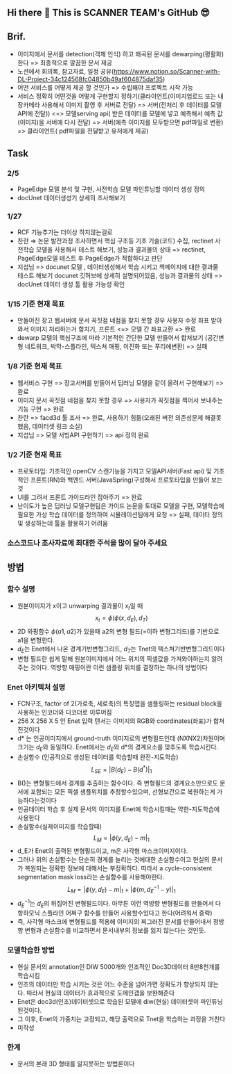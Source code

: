 ## Hi there 👋 This is SCANNER TEAM's GitHub 😎

## Brif.
- 이미지에서 문서를 detection(객체 인식) 하고 왜곡된 문서를 dewarping(평활화)한다 => 최종적으로 깔끔한 문서 제공
- 노션에서 회의록, 참고자료, 일정 공유(https://www.notion.so/Scanner-with-DL-Project-34c124568fc04850b49af604875daf35)
- 어떤 서비스를 어떻게 제공 할 것인가 => 수립해야 프로젝트 시작 가능
- 서비스 정확히 어떤것을 어떻게 구현할지 정하기(클라이언트(이미지업로드 또는 내장카메라 사용해서 이미지 촬영 후 서버로 전달) => 서버(전처리 후 데이터를 모델API에 전달)) <=> 모델serving api( 받은 데이터를 모델에 넣고 예측해서 예측 값(이미지)을 서버에 다시 전달)  => 서버(예측 이미지를 모두받으면 pdf파일로 변환) => 클라이언트( pdf파일을 전달받고 유저에게 제공)

## Task
### 2/5
  - PageEdge 모델 분석 및 구현, 사전학습 모델 파인튜닝할 데이터 생성 정의
  - docUnet 데이터생성기 상세히 조사해보기

### 1/27
  - RCF 기능추가는 더이상 하지않는걸로
  - 찬란 ⇒ 논문 발전과정 조사하면서 핵심 구조등 기초 기술(코드) 수집, rectinet 사전학습 모델을 사용해서 테스트 해보기, 성능과 결과물의 상태 => rectinet, PageEdge모델 테스트 후 PageEdge가 적합하다고 판단
  - 지섭님 => docunet 모델 , 데이터생성해서 학습 시키고 책페이지에 대한 결과물 테스트 해보기 docunet 깃허브에 상세히 설명되어있음, 성능과 결과물의 상태 => docUnet 데이터 생성 툴 활용 가능성 확인
    
### 1/15 기준 현재 목표
  - 만들어진 장고 웹서버에 문서 꼭짓점 네점을 찾지 못할 경우 사용자 수정 좌표 받아와서 이미지 처리하는거 합치기, 프론트 <=> 모델 간 좌표교환  => 완료
  - dewarp 모델의 핵심구조에 따라 기본적인 간단한 모델 만들어서 합쳐보기 (공간변형 네트워크, 박막-스플라인, 텍스쳐 매핑, 이진화 또는 푸리에변환) => 실패

    
### 1/8 기준 현재 목표
  - 웹서비스 구현 => 장고서버를 만들어서 딥러닝 모델을 같이 올려서 구현해보기  => 완료
  - 이미지 문서 꼭짓점 네점을 찾지 못할 경우 => 사용자가 꼭짓점을 찍어서 보내주는 기능 구현  => 완료
  - 찬란 => facd3d 툴 조사                  => 완료, 사용하기 힘듦(오래된 버전 의존성문제 해결못했음, 데이터셋 링크 소실)
  - 지섭님 => 모델 서빙API 구현하기    => api 정의 완료

### 1/2 기준 현재 목표
  - 프로토타입: 기초적인 openCV 스캔기능을 가지고 모델API서버(Fast api) 및 기초적인 프론트(RN)와 백엔드 서버(JavaSpring)구성해서 프로토타입을 만들어 보는 것
  - UI를 그려서 프론트 가이드라인 잡아주기  => 완료
  - 난이도가 높은 딥러닝 모델구현팀은 가이드 논문을 토대로 모델을 구현, 모델학습에 필요한 가상 학습 데이터를 정의하여 시뮬레이션팀에게 요청 => 실패, 데이터 정의 및 생성하는데 툴을 활용하기 어려움
    
### 소스코드나 조사자료에 최대한 주석을 많이 달아 주세요 

## 방법

### 함수 설명
- 원본이미지가 x이고 unwarping 결과물이 $x_t$일 때 $$x_t = \phi(\phi(x,d_E),d_T)$$
- 2D 와핑함수 $\phi(a1,a2)$가 있을때 a2의 변형 필드(=이하 변형그리드)를 기반으로 a1을 변형한다. 
- $d_E$는 Enet에서 나온 경계기반변형그리드, $d_T$는 Tnet의 텍스쳐기반변형그리드이다
- 변형 필드란 쉽게 말해 원본이미지에서 어느 위치의 픽셀값을 가져와야하는지 알려주는 것이다. 역방향 매핑이란 이런 샘플링 위치를 결정하는 하나의 방법이다

### Enet 아키텍처 설명
- FCN구조, factor of 2(가로축, 세로축)의 특징맵을 샘플링하는 residual block을 사용하는 인코더와 디코더로 이루어짐
- 256 X 256 X 5 인 Enet 입력 텐서는 이미지의 RGB와 coordinates(좌표)가 합쳐진것이다
- d* 는 인공이미지에서 ground-truth 이미지로의 변형필드인데 (NXNX2)차원이며 크기는 $d_E$와 동일하다. Enet에서는 $d_E$와 d*의 경계요소를 맞추도록 학습시킨다.
- 손실함수 (인공적으로 생성된 데이터를 학습할때 완전-지도학습) $$L_{SE} = |B(d_E)-B(d^*)|_1$$
- B()는 변형필드에서 경계를 추출하는 함수이다. 즉 변형필드의 경계요소만으로도 문서에 포함되는 모든 픽셀 샘플위치를 추정할수있으며, 선형보간으로 복원하는게 가능하다는것이다
- 인공데이터 학습 후 실제 문서의 이미지를 Enet에 학습시킬때는 약한-지도학습에 사용한다
- 손실함수(실제이미지를 학습할때) $$L_M=|\phi(y,d_E)-m|_1$$
- d_E가 Enet의 출력된 변형필드이고, m은 사각형 마스크이미지이다.
- 그러나 위의 손실함수는 단순히 경계를 늘리는 것에대한 손실함수이고 현실의 문서가 복원되는 정확한 정보에 대해서는 부정확하다. 따라서 a cycle-consistent segmentation mask loss라는 손실함수를 사용해야한다. $$L_M=|\phi(y,d_E)-m|_1 + |\phi(m,d^{-1}_{E}-y)|_1$$
- $d^{-1}_{E}$는 $d_E$의 뒤집어진 변형필드이다. 아무튼 이런 역방향 변형필드를 만들어서 다항하모닉 스플라인 어쩌구 함수를 만들어 사용할수있다고 한다(어려워서 중략)
- 즉, 사각형 마스크에 변형필드를 적용해 이미지의 찌그러진 문서를 만들어내서 정방향 변형과 손실함수를 비교하면서 문서내부의 정보를 잃지 않는다는 것인듯.


### 모델학습한 방법
- 현실 문서의 annotation인 DIW 5000개와 인조적인 Doc3D데이터 8만8천개를 학습시킴
- 인조의 데이터만 학습 시키는 것은 어느 수준을 넘어가면 정확도가 향상되지 않는다. 따라서 현실의 데이터가 효과적으로 도메인갭을 보완해준다
- Enet은 doc3d(인조)데이터셋으로 학습된 모델에 diw(현실) 데이터셋이 파인튜닝된것이다.
- 그 이후, Enet의 가중치는 고정되고, 해당 출력으로 Tnet을 학습하는 과정을 거친다
- 미작성

### 한계
- 문서의 본래 3D 형태를 알지못하는 방법론이다
